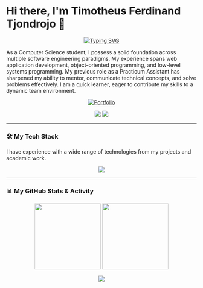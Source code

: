 # Hi there, I'm Timotheus Ferdinand Tjondrojo 👋
<p align="center">
  <a href="https://git.io/typing-svg"><img src="https://readme-typing-svg.demolab.com?font=Fira+Code&weight=600&size=24&pause=1000&color=2ca35c&center=true&vCenter=true&width=500&lines=Full-Stack+Developer;Mobile+App+Developer;IoT+Enthusiast;Cybersecurity+Enthusiast;Problem+Solving;Object-Oriented+Programming;Creative+Thinker" alt="Typing SVG" /></a>
</p>

As a Computer Science student, I possess a solid foundation across multiple software engineering paradigms. My experience spans web application development, object-oriented programming, and low-level systems programming. My previous role as a Practicum Assistant has sharpened my ability to mentor, communicate technical concepts, and solve problems effectively. I am a quick learner, eager to contribute my skills to a dynamic team environment.

<p align="center">
<a href="https://portfolio-ferdinandtjondrojo.vercel.app/" target="_blank">
<img src="https://img.shields.io/badge/Portfolio-2ca35c?style=for-the-badge&logo=vercel&logoColor=white&labelColor=181717&shadow=true&plastic=true&logoWidth=20&fontSize=14" alt="Portfolio"/>
</a>
</p>

<p align="center">
  <a href="https://www.linkedin.com/in/ferdinandtj/" target="blank"><img src="https://img.shields.io/badge/LinkedIn-0077B5?style=for-the-badge&logo=linkedin&logoColor=white"/></a>
  <a href="https://github.com/FerdinandTJ" target="blank"><img src="https://img.shields.io/badge/GitHub-181717?style=for-the-badge&logo=github&logoColor=white"/></a>
</p>

---

### 🛠️ My Tech Stack

I have experience with a wide range of technologies from my projects and academic work.

<p align="center">
  <a href="https://skillicons.dev">
    <img src="https://skillicons.dev/icons?i=java,python,php,c,js,html,css,dart,swift,laravel,flask,flutter,bootstrap,tailwindcss,mysql,sqlite,firebase,git,github,docker,linux,postman,figma,powershell&perline=12" />
  </a>
</p>

---

### 📊 My GitHub Stats & Activity

<p align="center">
  <img height="175em" src="https://github-readme-stats.vercel.app/api?username=ferdinandtj&show_icons=true&theme=dracula&include_all_commits=true&count_private=true"/>
  <img height="175em" src="https://github-readme-stats.vercel.app/api/top-langs/?username=ferdinandtj&layout=compact&langs_count=8&theme=dracula"/>
</p>
<p align="center">
  <img src="https://github-profile-trophy.vercel.app/?username=ferdinandtj&theme=dracula&row=1&column=7" />
</p>
